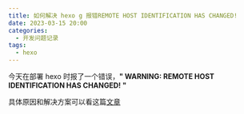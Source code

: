 ```yaml
---
title: 如何解决 hexo g 报错REMOTE HOST IDENTIFICATION HAS CHANGED!
date: 2023-03-15 20:00
categories:
  - 开发问题记录
tags:
  - hexo
---
```


今天在部署 hexo 时报了一个错误，**" WARNING: REMOTE HOST IDENTIFICATION HAS CHANGED! "**

具体原因和解决方案可以看这篇[文章](https://kinsta.com/knowledgebase/warning-remote-host-identification-has-changed/)
